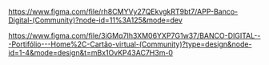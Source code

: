 

https://www.figma.com/file/rh8CMYVy27QEkvgkRT9bt7/APP-Banco-Digital-(Community)?node-id=11%3A125&mode=dev

https://www.figma.com/file/3iGMq7Ih3XM06YXP7G1w37/BANCO-DIGITAL---Portifólio---Home%2C-Cartão-virtual-(Community)?type=design&node-id=1-4&mode=design&t=mBx1OvKP43AC7H3m-0
